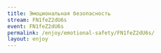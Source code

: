 ```yaml
---
title: Эмоциональная безопасность
stream: FN1feZ2dU6s
event: FN1feZ2dU6s
permalink: /enjoy/emotional-safety/FN1feZ2dU6s/
layout: enjoy
---
```

